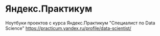 # Яндекс.Практикум
Ноутбуки проектов с курса Яндекс.Практикум "Специалист по Data Science"
https://practicum.yandex.ru/profile/data-scientist/
